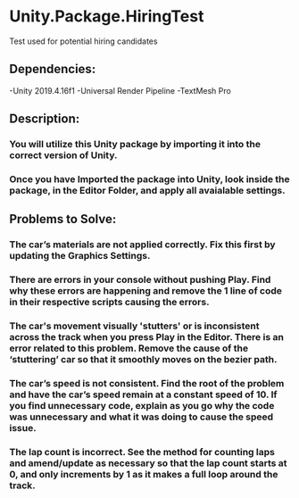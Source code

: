 # Unity.Package.HiringTest
Test used for potential hiring candidates

## Dependencies:
-Unity 2019.4.16f1
-Universal Render Pipeline
-TextMesh Pro

## Description:
### You will utilize this Unity package by importing it into the correct version of Unity. 
### Once you have Imported the package into Unity, look inside the package, in the Editor Folder, and apply all avaialable settings.


## Problems to Solve:
### The car’s materials are not applied correctly. Fix this first by updating the Graphics Settings.
### There are errors in your console without pushing Play. Find why these errors are happening and remove the 1 line of code in their respective scripts causing the errors.
### The car's movement visually 'stutters' or is inconsistent across the track when you press Play in the Editor. There is an error related to this problem. Remove the cause of the ‘stuttering’ car so that it smoothly moves on the bezier path.
### The car’s speed is not consistent. Find the root of the problem and have the car’s speed remain at a constant speed of 10. If you find unnecessary code, explain as you go why the code was unnecessary and what it was doing to cause the speed issue.
### The lap count is incorrect. See the method for counting laps and amend/update as necessary so that the lap count starts at 0, and only increments by 1 as it makes a full loop around the track.

